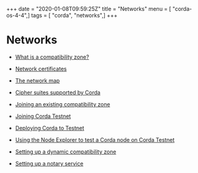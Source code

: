 +++
date = "2020-01-08T09:59:25Z"
title = "Networks"
menu = [ "corda-os-4-4",]
tags = [ "corda", "networks",]
+++


# Networks


* [What is a compatibility zone?](compatibility-zones.md)

* [Network certificates](permissioning.md)

* [The network map](network-map.md)

* [Cipher suites supported by Corda](cipher-suites.md)

* [Joining an existing compatibility zone](joining-a-compatibility-zone.md)

* [Joining Corda Testnet](corda-testnet-intro.md)

* [Deploying Corda to Testnet](deploy-to-testnet-index.md)

* [Using the Node Explorer to test a Corda node on Corda Testnet](testnet-explorer-corda.md)

* [Setting up a dynamic compatibility zone](setting-up-a-dynamic-compatibility-zone.md)

* [Setting up a notary service](running-a-notary.md)



